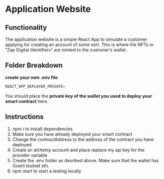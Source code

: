 # Application Website

## Functionality

The application website is a simple React App to simulate a customer applying for creating an account of some sort. This is where the NFTs or “Zap Digital Identifiers” are minted to the customer’s wallet.

## Folder Breakdown

**create your own .env file**.

```jsx
REACT_APP_DEPLOYER_PRIVATE=
```

You should place the **private key of the wallet you used to deploy your smart contract** here.

## Instructions

1. npm i to install dependencies
2. Make sure you have already deployed your smart contract
3. Change the contractAddress to the address of the contract you have deployed
4. Create an alchemy account and place replace my api key for the provider variable
5. Create the .env folder as desribed above. Make sure that the wallet has Goerli testnet eth.
6. npm start to start a testing locally
